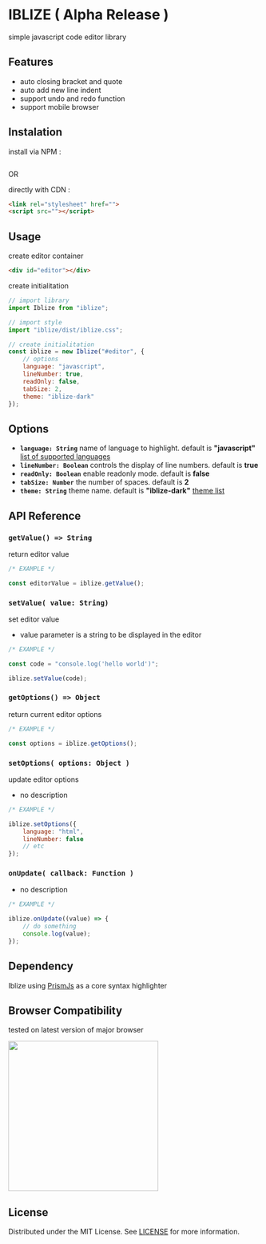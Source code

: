 # IBLIZE ( Alpha Release )

simple javascript code editor library

## Features

-   auto closing bracket and quote
-   auto add new line indent
-   support undo and redo function
-   support mobile browser

## Instalation

install via NPM :

```bash

```

OR

directly with CDN :

```html
<link rel="stylesheet" href="">
<script src=""></script>
```

## Usage

create editor container

```html
<div id="editor"></div>
```

create initialitation

```js
// import library
import Iblize from "iblize";

// import style
import "iblize/dist/iblize.css";

// create initialitation
const iblize = new Iblize("#editor", {
    // options
    language: "javascript",
    lineNumber: true,
    readOnly: false,
    tabSize: 2,
    theme: "iblize-dark"
});
```

## Options

-   **`language: String`** name of language to highlight. default is **"javascript"** [
    list of supported languages](https://prismjs.com/#supported-languages)
-   **`lineNumber: Boolean`** controls the display of line numbers. default is **true**
-   **`readOnly: Boolean`** enable readonly mode. default is **false**
-   **`tabSize: Number`** the number of spaces. default is **2**
-   **`theme: String`** theme name. default is **"iblize-dark"** [theme list](./src/themes/README.md)

## API Reference

### `getValue() => String`

return editor value

```js
/* EXAMPLE */

const editorValue = iblize.getValue();
```

### `setValue( value: String)`

set editor value

-   value parameter is a string to be displayed in the editor

```js
/* EXAMPLE */

const code = "console.log('hello world')";

iblize.setValue(code);
```

### `getOptions() => Object`

return current editor options

```js
/* EXAMPLE */

const options = iblize.getOptions();
```

### `setOptions( options: Object )`

update editor options

-   no description

```js
/* EXAMPLE */

iblize.setOptions({
    language: "html",
    lineNumber: false
    // etc
});
```

### `onUpdate( callback: Function )`

-   no description

```js
/* EXAMPLE */

iblize.onUpdate((value) => {
    // do something
    console.log(value);
});
```

## Dependency

Iblize using [PrismJs](prismjs.com) as a core syntax highlighter

## Browser Compatibility

tested on latest version of major browser

<img src="https://memegenerator.net/img/instances/47410105/no-patrick-internet-explorer-is-not-supported.jpg" width="300px" />

## License

Distributed under the MIT License. See [LICENSE](LICENSE) for more information.
